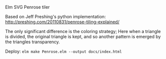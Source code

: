 Elm SVG Penrose tiler

Based on Jeff Preshing's python implementation: 
http://preshing.com/20110831/penrose-tiling-explained/

The only significant difference is the coloring strategy; Here when a triangle 
is divided, the original triangle is kept, and so another pattern is emerged 
by the triangles transparency.



Deploy: `elm make Penrose.elm --output docs/index.html`